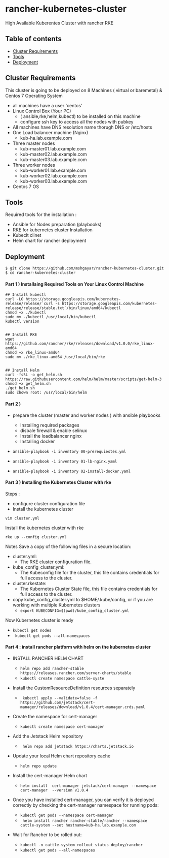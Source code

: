 # rancher-kubernetes-cluster
High Available Kuberentes Cluster with rancher RKE

## Table of contents
* [Cluster Requirements](#cluster-requirements)
* [Tools](#tools)
* [Deployment](#deployment)

## Cluster Requirements
This cluster is going to be deployed on 8 Machines ( virtual or baremetal) & Centos 7 Operating System
* all machines have a user 'centos' 
* Linux Control Box (Your PC)
	-	( ansible,rke,helm,kubectl) to be installed on this machine
	-	configure ssh key to access all the nodes with pubkey
* All machines have DNS resolution name thorugh DNS or /etc/hosts
* One Load balancer machine (Nginx)
	-	kub-ha.lab.example.com
* Three master nodes
	- kub-master01.lab.example.com
	- kub-master02.lab.example.com
	- kub-master03.lab.example.com
* Three worker nodes
	-	kub-worker01.lab.example.com
	-	kub-worker02.lab.example.com
	-	kub-worker03.lab.example.com
* Centos 7 OS
	
## Tools
Required tools for the installation :
* Ansible for Nodes preparation (playbooks)
* RKE for kubernetes cluster Installation
* Kubeclt clinet
* Helm chart for rancher deployment
	
## Deployment

```
$ git clone https://github.com/mshgayar/rancher-kubernetes-cluster.git
$ cd rancher-kubernetes-cluster
```

#### Part 1 ) Installaing Required Tools on Your Linux Control Machine
```
## Install kubectl
curl -LO https://storage.googleapis.com/kubernetes-release/release/`curl -s https://storage.googleapis.com/kubernetes-release/release/stable.txt`/bin/linux/amd64/kubectl
chmod +x ./kubectl
sudo mv ./kubectl /usr/local/bin/kubectl
kubectl version


## Install RKE
wget https://github.com/rancher/rke/releases/download/v1.0.0/rke_linux-amd64
chmod +x rke_linux-amd64
sudo mv ./rke_linux-amd64 /usr/local/bin/rke


## Install Helm
curl -fsSL -o get_helm.sh https://raw.githubusercontent.com/helm/helm/master/scripts/get-helm-3
chmod +x get_helm.sh
./get_helm.sh
sudo chown root: /usr/local/bin/helm
```

#### Part 2 )
* prepare the cluster (master and worker nodes ) with ansible playbooks
	-	Installing required packages
	-	disbale firewall & enable selinux
	-	Install the loadbalancer nginx
	-	Installing docker
		
*	```ansible-playbook -i inventory 00-prerequiestes.yml ```
*	```ansible-playbook -i inventory 01-lb-nginx.yaml ```
*	```ansible-playbook -i inventory 02-install-docker.yaml ```


#### Part 3 ) Installing the Kubernetes Cluster with rke
Steps :
* configure cluster configuration file 
* Install the kubernetes cluster

```vim cluster.yml ```
    
Install the kubernetes cluster with rke
```
rke up --config cluster.yml
```
Notes
Save a copy of the following files in a secure location:
 - cluster.yml: 
 	- 	The RKE cluster configuration file.
 - kube_config_cluster.yml: 
 	- 	The Kubeconfig file for the cluster, this file contains credentials for full access to the cluster.
 - cluster.rkestate: 
 	- 	The Kubernetes Cluster State file, this file contains credentials for full access to the cluster.
 - copy kube_config_cluster.yml to $HOME/.kube/config, or if you are working with multiple Kubernetes clusters
	-	``` export KUBECONFIG=$(pwd)/kube_config_cluster.yml ```

Now Kubernetes cluster is ready 
* ``` kubectl get nodes ```
* ``` kubectl get pods --all-namespaces```

#### Part 4 : install rancher platform with helm on the kubernetes cluster
* INSTALL RANCHER HELM CHART
	-	``` helm repo add rancher-stable https://releases.rancher.com/server-charts/stable ```
	-	``` kubectl create namespace cattle-syste ```

*  Install the CustomResourceDefinition resources separately
	-	``` kubectl apply --validate=false -f https://github.com/jetstack/cert-manager/releases/download/v1.0.4/cert-manager.crds.yaml```

* Create the namespace for cert-manager
	-	``` kubectl create namespace cert-manager ``` 
*  Add the Jetstack Helm repository
	-	``` helm repo add jetstack https://charts.jetstack.io```
* Update your local Helm chart repository cache
	- ```helm repo update ```
* Install the cert-manager Helm chart
	-	```helm install  cert-manager jetstack/cert-manager --namespace cert-manager  --version v1.0.4 ```
* Once you have installed cert-manager, you can verify it is deployed correctly by checking the cert-manager namespace for running pods:
	-	``` kubectl get pods --namespace cert-manager ```
	-	``` helm install rancher rancher-stable/rancher --namespace cattle-system --set hostname=kub-ha.lab.example.com```
* Wait for Rancher to be rolled out:
	- 	``` kubectl -n cattle-system rollout status deploy/rancher ```
	- 	``` kubectl get pods --all-namespaces ```
